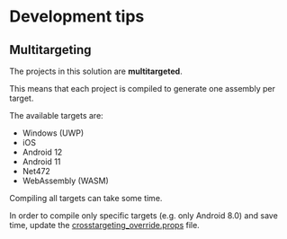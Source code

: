 # Development tips

## Multitargeting

The projects in this solution are **multitargeted**. 

This means that each project is compiled to generate one assembly per target.

The available targets are:
- Windows (UWP)
- iOS
- Android 12
- Android 11
- Net472
- WebAssembly (WASM)

Compiling all targets can take some time.

In order to compile only specific targets (e.g. only Android 8.0) and save time, update the [crosstargeting_override.props](../build/crosstargeting_override.props.sample) file.